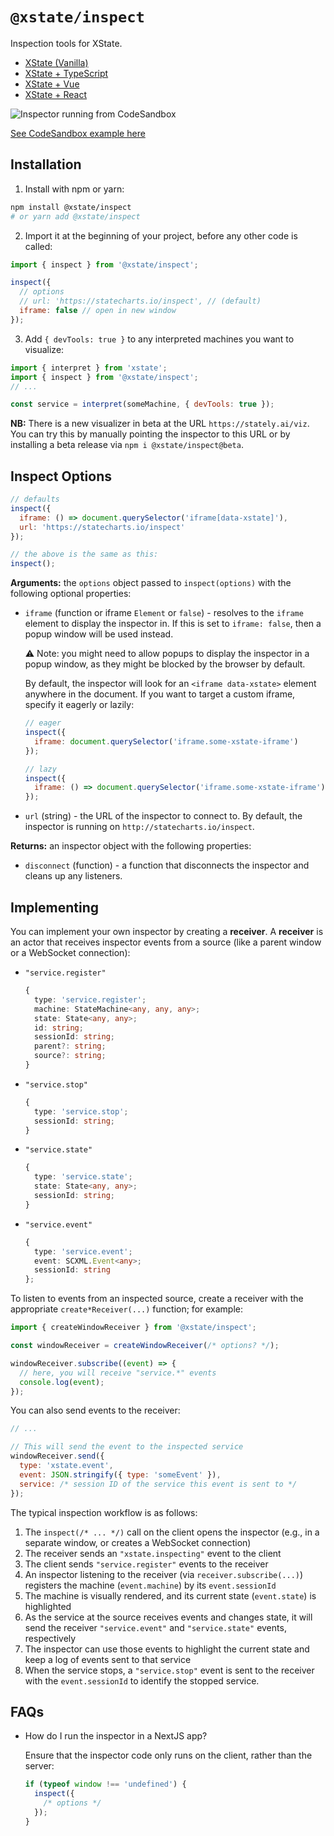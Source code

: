 # `@xstate/inspect`

Inspection tools for XState.

- [XState (Vanilla)](https://codesandbox.io/s/xstate-ts-viz-template-qzdvv)
- [XState + TypeScript](https://codesandbox.io/s/xstate-ts-viz-template-qzdvv)
- [XState + Vue](https://codesandbox.io/s/xstate-vue-viz-template-r5wd7)
- [XState + React](https://codesandbox.io/s/xstate-react-viz-template-5wq3q)

![Inspector running from CodeSandbox](https://buttondown.s3.us-west-2.amazonaws.com/images/4c8c0db4-b4d5-408f-8684-57e94ff46c86.png)

[See CodeSandbox example here](https://codesandbox.io/s/xstate-vue-minute-timer-viz-1txmk)

## Installation

1. Install with npm or yarn:

```bash
npm install @xstate/inspect
# or yarn add @xstate/inspect
```

2. Import it at the beginning of your project, before any other code is called:

```js
import { inspect } from '@xstate/inspect';

inspect({
  // options
  // url: 'https://statecharts.io/inspect', // (default)
  iframe: false // open in new window
});
```

3. Add `{ devTools: true }` to any interpreted machines you want to visualize:

```js
import { interpret } from 'xstate';
import { inspect } from '@xstate/inspect';
// ...

const service = interpret(someMachine, { devTools: true });
```

**NB:** There is a new visualizer in beta at the URL `https://stately.ai/viz`. You can try this by manually pointing the inspector to this URL or by installing a beta release via `npm i @xstate/inspect@beta`.

## Inspect Options

```js
// defaults
inspect({
  iframe: () => document.querySelector('iframe[data-xstate]'),
  url: 'https://statecharts.io/inspect'
});

// the above is the same as this:
inspect();
```

**Arguments:** the `options` object passed to `inspect(options)` with the following optional properties:

- `iframe` (function or iframe `Element` or `false`) - resolves to the `iframe` element to display the inspector in. If this is set to `iframe: false`, then a popup window will be used instead.

  ⚠️ Note: you might need to allow popups to display the inspector in a popup window, as they might be blocked by the browser by default.

  By default, the inspector will look for an `<iframe data-xstate>` element anywhere in the document. If you want to target a custom iframe, specify it eagerly or lazily:

  ```js
  // eager
  inspect({
    iframe: document.querySelector('iframe.some-xstate-iframe')
  });
  ```

  ```js
  // lazy
  inspect({
    iframe: () => document.querySelector('iframe.some-xstate-iframe')
  });
  ```

- `url` (string) - the URL of the inspector to connect to. By default, the inspector is running on `http://statecharts.io/inspect`.

**Returns:** an inspector object with the following properties:

- `disconnect` (function) - a function that disconnects the inspector and cleans up any listeners.

## Implementing

You can implement your own inspector by creating a **receiver**. A **receiver** is an actor that receives inspector events from a source (like a parent window or a WebSocket connection):

- `"service.register"`

  ```ts
  {
    type: 'service.register';
    machine: StateMachine<any, any, any>;
    state: State<any, any>;
    id: string;
    sessionId: string;
    parent?: string;
    source?: string;
  }
  ```

- `"service.stop"`

  ```ts
  {
    type: 'service.stop';
    sessionId: string;
  }
  ```

- `"service.state"`

  ```ts
  {
    type: 'service.state';
    state: State<any, any>;
    sessionId: string;
  }
  ```

- `"service.event"`

  ```ts
  {
    type: 'service.event';
    event: SCXML.Event<any>;
    sessionId: string
  };
  ```

To listen to events from an inspected source, create a receiver with the appropriate `create*Receiver(...)` function; for example:

```js
import { createWindowReceiver } from '@xstate/inspect';

const windowReceiver = createWindowReceiver(/* options? */);

windowReceiver.subscribe((event) => {
  // here, you will receive "service.*" events
  console.log(event);
});
```

You can also send events to the receiver:

```js
// ...

// This will send the event to the inspected service
windowReceiver.send({
  type: 'xstate.event',
  event: JSON.stringify({ type: 'someEvent' }),
  service: /* session ID of the service this event is sent to */
});
```

The typical inspection workflow is as follows:

1. The `inspect(/* ... */)` call on the client opens the inspector (e.g., in a separate window, or creates a WebSocket connection)
2. The receiver sends an `"xstate.inspecting"` event to the client
3. The client sends `"service.register"` events to the receiver
4. An inspector listening to the receiver (via `receiver.subscribe(...)`) registers the machine (`event.machine`) by its `event.sessionId`
5. The machine is visually rendered, and its current state (`event.state`) is highlighted
6. As the service at the source receives events and changes state, it will send the receiver `"service.event"` and `"service.state"` events, respectively
7. The inspector can use those events to highlight the current state and keep a log of events sent to that service
8. When the service stops, a `"service.stop"` event is sent to the receiver with the `event.sessionId` to identify the stopped service.

## FAQs

- How do I run the inspector in a NextJS app?

  Ensure that the inspector code only runs on the client, rather than the server:

  ```js
  if (typeof window !== 'undefined') {
    inspect({
      /* options */
    });
  }
  ```
